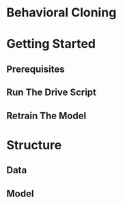 # Behavioral Cloning
# Getting Started
## Prerequisites
## Run The Drive Script
## Retrain The Model
# Structure
## Data
## Model
